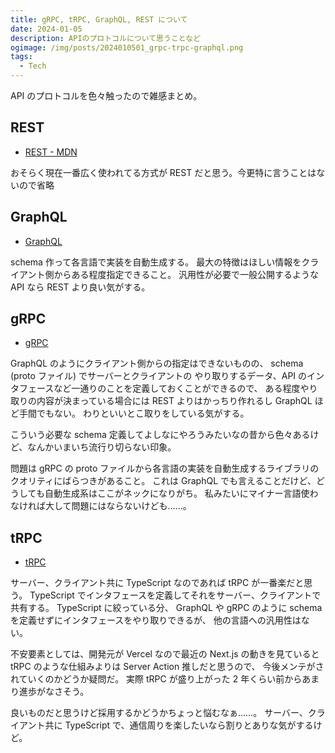 ```yaml
---
title: gRPC, tRPC, GraphQL, REST について
date: 2024-01-05
description: APIのプロトコルについて思うことなど
ogimage: /img/posts/2024010501_grpc-trpc-graphql.png
tags:
  - Tech
---
```


API のプロトコルを色々触ったので雑感まとめ。

## REST

- [REST - MDN](https://developer.mozilla.org/en-US/docs/Glossary/REST)

おそらく現在一番広く使われてる方式が REST だと思う。今更特に言うことはないので省略

## GraphQL

- [GraphQL](https://graphql.org)

schema 作って各言語で実装を自動生成する。
最大の特徴はほしい情報をクライアント側からある程度指定できること。
汎用性が必要で一般公開するような API なら REST より良い気がする。

## gRPC

- [gRPC](https://grpc.io)

GraphQL のようにクライアント側からの指定はできないものの、 schema (proto ファイル) でサーバーとクライアントの
やり取りするデータ、API のインタフェースなど一通りのことを定義しておくことができるので、
ある程度やり取りの内容が決まっている場合には REST よりはかっちり作れるし GraphQL ほど手間でもない。
わりといいとこ取りをしている気がする。

こういう必要な schema 定義してよしなにやろうみたいなの昔から色々あるけど、なんかいまいち流行り切らない印象。

問題は gRPC の proto ファイルから各言語の実装を自動生成するライブラリのクオリティにばらつきがあること。
これは GraphQL でも言えることだけど、どうしても自動生成系はここがネックになりがち。
私みたいにマイナー言語使わなければ大して問題にはならないけども……。

## tRPC

- [tRPC](https://trpc.io)

サーバー、クライアント共に TypeScript なのであれば tRPC が一番楽だと思う。
TypeScript でインタフェースを定義してそれをサーバー、クライアントで共有する。
TypeScript に絞っている分、 GraphQL や gRPC のように schema を定義せずにインタフェースをやり取りできるが、
他の言語への汎用性はない。

不安要素としては、開発元が Vercel なので最近の Next.js の動きを見ていると tRPC のような仕組みよりは Server Action 推しだと思うので、
今後メンテがされていくのかどうか疑問だ。
実際 tRPC が盛り上がった 2 年くらい前からあまり進歩がなさそう。

良いものだと思うけど採用するかどうかちょっと悩むなぁ……。
サーバー、クライアント共に TypeScript で、通信周りを楽したいなら割りとありな気がするけど。
